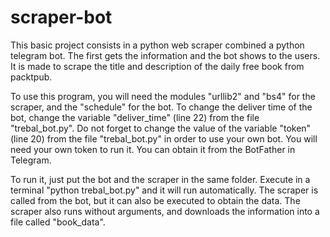 # scraper-bot
This basic project consists in a python web scraper combined a python telegram bot. The first gets the information and the bot shows to the users. It is made to scrape the title and description of the daily free book from packtpub.

To use this program, you will need the modules "urllib2" and "bs4" for the scraper, and the "schedule" for the bot.
To change the deliver time of the bot, change the variable "deliver_time" (line 22) from the file "trebal_bot.py".
Do not forget to change the value of the variable "token" (line 20) from the file "trebal_bot.py" in order to use your own bot.
You will need your own token to run it. You can obtain it from the BotFather in Telegram.

To run it, just put the bot and the scraper in the same folder. Execute in a terminal "python trebal_bot.py" and it will run automatically. The scraper is called from the bot, but it can also be executed to obtain the data. The scraper also runs without arguments, and downloads the information into a file called "book_data".
